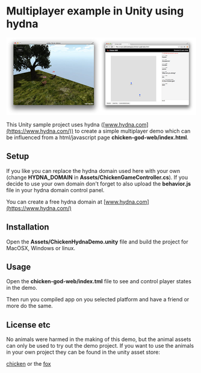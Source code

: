 # Multiplayer example in Unity using hydna

![game and web controller](/screenshots/screen.jpg)

This Unity sample project uses hydna ([www.hydna.com](https://www.hydna.com/)) to create a simple multiplayer demo which can be influenced from a html/javascript page **chicken-god-web/index.html**.

## Setup

If you like you can replace the hydna domain used here with your own (change **HYDNA_DOMAIN** in **Assets/ChickenGameController.cs**). If you decide to use your own domain don't forget to also upload the **behavior.js** file in your hydna domain control panel.

You can create a free hydna domain at [www.hydna.com](https://www.hydna.com/)

## Installation

Open the **Assets/ChickenHydnaDemo.unity** file and build the project for MacOSX, Windows or linux.

## Usage

Open the **chicken-god-web/index.tml** file to see and control player states in the demo.

Then run you compiled app on you selected platform and have a friend or more do the same.

## License etc

No animals were harmed in the making of this demo, but the animal assets can only be used to try out the demo project. If you want to use the animals in your own project they can be found in the unity asset store:

[chicken](https://www.assetstore.unity3d.com/#/content/5029) or the 
[fox](https://www.assetstore.unity3d.com/#/content/14260)

